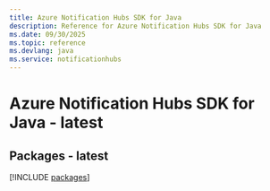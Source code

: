 ```yaml
---
title: Azure Notification Hubs SDK for Java
description: Reference for Azure Notification Hubs SDK for Java
ms.date: 09/30/2025
ms.topic: reference
ms.devlang: java
ms.service: notificationhubs
---
```

# Azure Notification Hubs SDK for Java - latest
## Packages - latest
[!INCLUDE [packages](notification-hubs-index.md)]